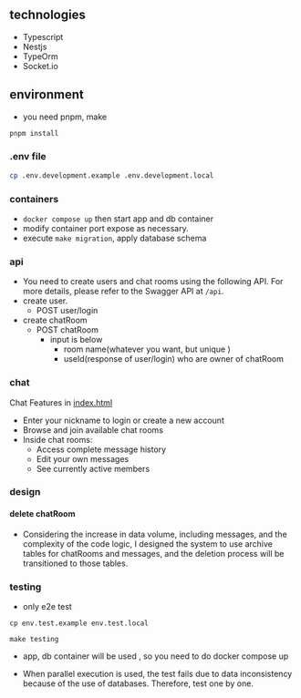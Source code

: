 ## technologies

- Typescript
- Nestjs
- TypeOrm
- Socket.io

## environment

- you need pnpm, make

```bash
pnpm install
```

### .env file

```bash
cp .env.development.example .env.development.local
```

### containers

- `docker compose up` then start app and db container
- modify container port expose as necessary.
- execute `make migration`, apply database schema

### api

- You need to create users and chat rooms using the following API. For more details, please refer to the Swagger API at `/api`.
- create user.
  - POST user/login
- create chatRoom
  - POST chatRoom
    - input is below
      - room name(whatever you want, but unique )
      - useId(response of user/login) who are owner of chatRoom

### chat

Chat Features in [index.html](index.html)

- Enter your nickname to login or create a new account
- Browse and join available chat rooms
- Inside chat rooms:
  - Access complete message history
  - Edit your own messages
  - See currently active members

### design

#### delete chatRoom

- Considering the increase in data volume, including messages, and the complexity of the code logic, I designed the system to use archive tables for chatRooms and messages, and the deletion process will be transitioned to those tables.

### testing

- only e2e test

```
cp env.test.example env.test.local
```

```
make testing
```

- app, db container will be used , so you need to do docker compose up

- When parallel execution is used, the test fails due to data inconsistency because of the use of databases. Therefore, test one by one.
